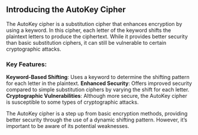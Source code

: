 ## Introducing the AutoKey Cipher

The AutoKey cipher is a substitution cipher that enhances encryption by using a keyword. In this cipher, each letter of the keyword shifts the plaintext letters to produce the ciphertext. While it provides better security than basic substitution ciphers, it can still be vulnerable to certain cryptographic attacks.

### Key Features:
 **Keyword-Based Shifting**: Uses a keyword to determine the shifting pattern for each letter in the plaintext.
 **Enhanced Security**: Offers improved security compared to simple substitution ciphers by varying the shift for each letter.
 **Cryptographic Vulnerabilities**: Although more secure, the AutoKey cipher is susceptible to some types of cryptographic attacks.

The AutoKey cipher is a step up from basic encryption methods, providing better security through the use of a dynamic shifting pattern. However, it’s important to be aware of its potential weaknesses.
